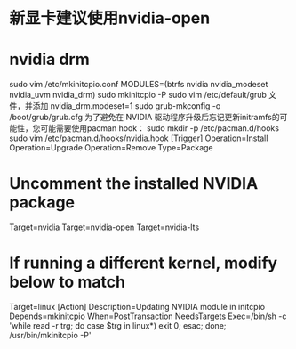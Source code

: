 
# 新显卡建议使用nvidia-open
# nvidia drm
sudo vim /etc/mkinitcpio.conf
MODULES=(btrfs nvidia nvidia_modeset nvidia_uvm nvidia_drm)
sudo mkinitcpio -P
sudo vim /etc/default/grub 文件，并添加 nvidia_drm.modeset=1 
sudo grub-mkconfig -o /boot/grub/grub.cfg
为了避免在 NVIDIA 驱动程序升级后忘记更新initramfs的可能性，您可能需要使用pacman hook：
sudo mkdir -p /etc/pacman.d/hooks
sudo vim /etc/pacman.d/hooks/nvidia.hook
[Trigger]
Operation=Install
Operation=Upgrade
Operation=Remove
Type=Package
# Uncomment the installed NVIDIA package
Target=nvidia
Target=nvidia-open
Target=nvidia-lts
# If running a different kernel, modify below to match
Target=linux
[Action]
Description=Updating NVIDIA module in initcpio
Depends=mkinitcpio
When=PostTransaction
NeedsTargets
Exec=/bin/sh -c 'while read -r trg; do case $trg in linux*) exit 0; esac; done; /usr/bin/mkinitcpio -P'




